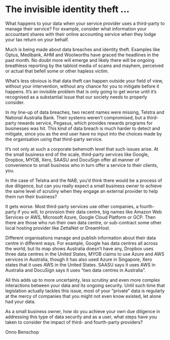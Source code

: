 # The invisible identity theft ...

What happens to your data when your service provider uses a third-party to manage their service? For example, consider what information your accountant shares with their online accounting service when they lodge your tax return on your behalf.

Much is being made about data breaches and identity theft. Examples like Optus, Medibank, AHM and Woolworths have graced the headlines in the past month. No doubt more will emerge and likely there will be ongoing breathless reporting by the tabloid media of scams and mayhem, perceived or actual that befell some or other hapless victim.

What’s less obvious is that data theft can happen outside your field of view, without your intervention, without any chance for you to mitigate before it happens. It’s an invisible problem that is only going to get worse until it’s recognised as a substantial issue that our society needs to properly consider.

In my line-up of data breaches, two recent names were missing, Telstra and National Australia Bank. Their systems weren’t compromised, but a third-party rewards service, Pegasus, which provides rewards programs for businesses was hit. This kind of data breach is much harder to detect and mitigate, since you as the end user have no input into the choices made by the organisation using that third-party service.

It’s not only at such a corporate behemoth level that such issues arise. At the small business end of the scale, third-party services like Google, Dropbox, MYOB, Xero, SAASU and DocuSign offer all manner of convenience to small business who in turn offer a service to their clients, you.

In the case of Telstra and the NAB, you’d think there would be a process of due diligence, but can you really expect a small business owner to achieve the same level of scrutiny when they engage an external provider to help them run their business?

It gets worse. Most third-party services use other companies, a fourth-party if you will, to provision their data centre, big names like Amazon Web Services or AWS, Microsoft Azure, Google Cloud Platform or GCP. Then there are those who run their own data centre, or sub-contract some other local hosting provider like ZettaNet or DreamHost.

Different organisations manage and publish information about their data centre in different ways. For example, Google has data centres all across the world, but its map shows Australia doesn’t have any, Dropbox uses three data centres in the United States, MYOB claims to use Azure and AWS services in Australia, though it has also used Azure in Singapore, Xero states that it uses AWS in the United States. SAASU says it uses AWS in Australia and DocuSign says it uses “two data centres in Australia”.

All this adds up to more uncertainty, less scrutiny and even more complex interactions between your data and its ongoing security. Until such time that legislation actually tackles this issue, most of your “private” data is regularly at the mercy of companies that you might not even know existed, let alone had your data.

As a small business owner, how do you achieve your own due diligence in addressing this type of data security and as a user, what steps have you taken to consider the impact of third- and fourth-party providers?

Onno Benschop
